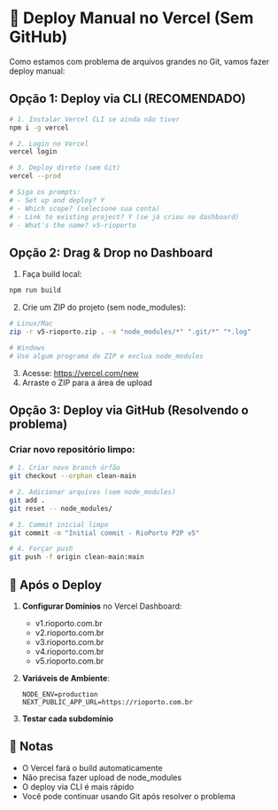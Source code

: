 # 🚀 Deploy Manual no Vercel (Sem GitHub)

Como estamos com problema de arquivos grandes no Git, vamos fazer deploy manual:

## Opção 1: Deploy via CLI (RECOMENDADO)

```bash
# 1. Instalar Vercel CLI se ainda não tiver
npm i -g vercel

# 2. Login no Vercel
vercel login

# 3. Deploy direto (sem Git)
vercel --prod

# Siga os prompts:
# - Set up and deploy? Y
# - Which scope? (selecione sua conta)
# - Link to existing project? Y (se já criou no dashboard)
# - What's the name? v5-rioporto
```

## Opção 2: Drag & Drop no Dashboard

1. Faça build local:
```bash
npm run build
```

2. Crie um ZIP do projeto (sem node_modules):
```bash
# Linux/Mac
zip -r v5-rioporto.zip . -x "node_modules/*" ".git/*" "*.log"

# Windows
# Use algum programa de ZIP e exclua node_modules
```

3. Acesse: https://vercel.com/new
4. Arraste o ZIP para a área de upload

## Opção 3: Deploy via GitHub (Resolvendo o problema)

### Criar novo repositório limpo:

```bash
# 1. Criar novo branch órfão
git checkout --orphan clean-main

# 2. Adicionar arquivos (sem node_modules)
git add .
git reset -- node_modules/

# 3. Commit inicial limpo
git commit -m "Initial commit - RioPorto P2P v5"

# 4. Forçar push
git push -f origin clean-main:main
```

## 🎯 Após o Deploy

1. **Configurar Domínios** no Vercel Dashboard:
   - v1.rioporto.com.br
   - v2.rioporto.com.br
   - v3.rioporto.com.br
   - v4.rioporto.com.br
   - v5.rioporto.com.br

2. **Variáveis de Ambiente**:
   ```
   NODE_ENV=production
   NEXT_PUBLIC_APP_URL=https://rioporto.com.br
   ```

3. **Testar cada subdomínio**

## 📝 Notas

- O Vercel fará o build automaticamente
- Não precisa fazer upload de node_modules
- O deploy via CLI é mais rápido
- Você pode continuar usando Git após resolver o problema